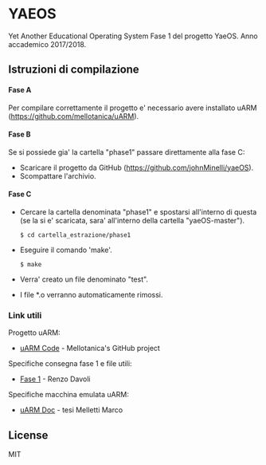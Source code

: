 # YAEOS
Yet Another Educational Operating System
Fase 1 del progetto YaeOS.
Anno accademico 2017/2018.
## Istruzioni di compilazione

#### Fase A
Per compilare correttamente il progetto e' necessario avere installato uARM (https://github.com/mellotanica/uARM).


#### Fase B 
Se si possiede gia' la cartella "phase1" passare direttamente alla fase C:

  - Scaricare il progetto da GitHub (https://github.com/johnMinelli/yaeOS).
  - Scompattare l'archivio.
 
#### Fase C
  - Cercare la cartella denominata "phase1" e spostarsi all'interno di questa (se la si e' scaricata, sara' all'interno della cartella "yaeOS-master").
  
        $ cd cartella_estrazione/phase1  
  
  - Eseguire il comando 'make'.
  
        $ make    
  
  - Verra' creato un file denominato "test". 
  - I file *.o verranno automaticamente rimossi.

### Link utili

Progetto uARM:

* [uARM Code](https://github.com/mellotanica/uARM) - Mellotanica's GitHub project

Specifiche consegna fase 1 e file utili:

* [Fase 1](http://www.cs.unibo.it/~renzo/so/yaeos/phase1/) - Renzo Davoli

Specifiche macchina emulata uARM:

* [uARM Doc](http://amslaurea.unibo.it/11866/) - tesi Melletti Marco

License
----
MIT
